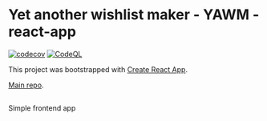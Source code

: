 # Yet another wishlist maker - YAWM - react-app
[![codecov](https://codecov.io/gh/devalv/yawm-frontend/branch/main/graph/badge.svg?token=61KST8QUNE)](https://codecov.io/gh/devalv/yawm-frontend)
[![CodeQL](https://github.com/devalv/yawm-frontend/actions/workflows/codeql-analysis.yml/badge.svg)](https://github.com/devalv/yawm-frontend/actions/workflows/codeql-analysis.yml)

This project was bootstrapped with [Create React App](https://github.com/facebook/create-react-app).

[Main repo](https://github.com/devalv/yawm).

##
Simple frontend app

